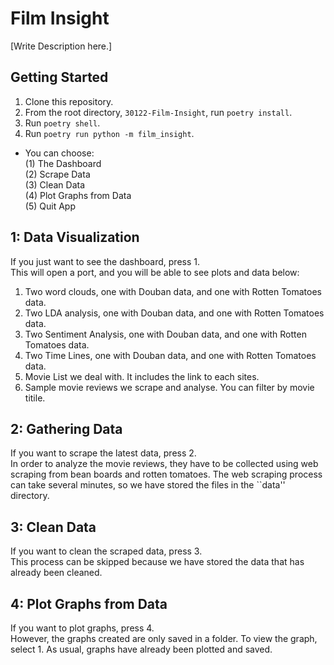 <h1>Film Insight</h1>

[Write Description here.]


## Getting Started

1. Clone this repository.
2. From the root directory, ``30122-Film-Insight``, run ``poetry install``.
3. Run ``poetry shell``.
4. Run ``poetry run python -m film_insight``.
- You can choose:  
    (1) The Dashboard  
    (2) Scrape Data  
    (3) Clean Data  
    (4) Plot Graphs from Data  
    (5) Quit App  

## 1: Data Visualization

If you just want to see the dashboard, press 1.  
This will open a port, and you will be able to see plots and data below:

1. Two word clouds, one with Douban data, and one with Rotten Tomatoes data. 
2. Two LDA analysis, one with Douban data, and one with Rotten Tomatoes data. 
3. Two Sentiment Analysis, one with Douban data, and one with Rotten Tomatoes data. 
4. Two Time Lines, one with Douban data, and one with Rotten Tomatoes data.
5. Movie List we deal with. It includes the link to each sites.
6. Sample movie reviews we scrape and analyse. You can filter by movie titile.

## 2: Gathering Data

If you want to scrape the latest data, press 2.  
In order to analyze the movie reviews, they have to be collected using web scraping from bean boards and rotten tomatoes. The web scraping process can take several minutes, so we have stored the files in the ``data'' directory.

## 3: Clean Data

If you want to clean the scraped data, press 3.  
This process can be skipped because we have stored the data that has already been cleaned.

## 4: Plot Graphs from Data

If you want to plot graphs, press 4.  
However, the graphs created are only saved in a folder. To view the graph, select 1. As usual, graphs have already been plotted and saved.
